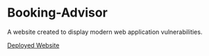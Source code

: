 # Booking-Advisor
A website created to display modern web application vulnerabilities.

[Deployed Website](https://booking-advisor.herokuapp.com/)